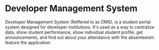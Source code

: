 # Developer Management System
Developer Management System (Reffered to as DMS), is a student portal system designed for developer institutions. It's used as a way to centralize data, show student performance, show individual student profile, get announcements, and find out about your attendance with the absenteeism feature the application. 

